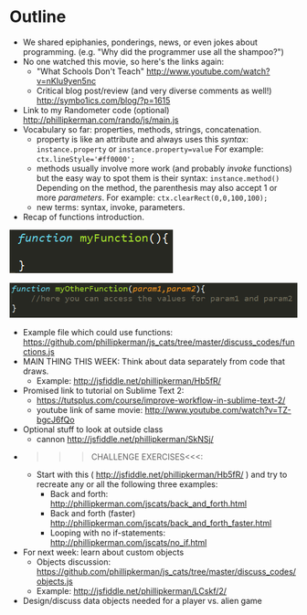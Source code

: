 Outline
=======
* We shared epiphanies, ponderings, news, or even jokes about programming. (e.g. "Why did the programmer use all the shampoo?")
* No one watched this movie, so here's the links again:
	* "What Schools Don't Teach"  http://www.youtube.com/watch?v=nKIu9yen5nc
	* Critical blog post/review (and very diverse comments as well!) http://symbo1ics.com/blog/?p=1615
* Link to my Randometer code (optional) http://phillipkerman.com/rando/js/main.js
* Vocabulary so far: properties, methods, strings, concatenation.
	* property is like an attribute and always uses this _syntax_: `instance.property` or `instance.property=value` For example: `ctx.lineStyle='#ff0000';`
	* methods usually involve more work (and probably _invoke_ functions) but the easy way to spot them is their syntax: `instance.method()` Depending on the method, the parenthesis may also accept 1 or more _parameters_. For example: `ctx.clearRect(0,0,100,100);` 
	* new terms: syntax, invoke, parameters.
* Recap of functions introduction.

![](img/basic_function.png)

![](img/function_with_param.png)

* Example file which could use functions: https://github.com/phillipkerman/js_cats/tree/master/discuss_codes/functions.js
* MAIN THING THIS WEEK: Think about data separately from code that draws. 
	* Example: http://jsfiddle.net/phillipkerman/Hb5fR/
* Promised link to tutorial on Sublime Text 2:
	* https://tutsplus.com/course/improve-workflow-in-sublime-text-2/
	* youtube link of same movie: http://www.youtube.com/watch?v=TZ-bgcJ6fQo
* Optional stuff to look at outside class
	* cannon http://jsfiddle.net/phillipkerman/SkNSj/
* >>>CHALLENGE EXERCISES<<<:
	* Start with this ( http://jsfiddle.net/phillipkerman/Hb5fR/ ) and try to recreate any or all the following three examples:
		* Back and forth: http://phillipkerman.com/jscats/back_and_forth.html
		* Back and forth (faster) http://phillipkerman.com/jscats/back_and_forth_faster.html
		* Looping with no if-statements: http://phillipkerman.com/jscats/no_if.html
* For next week: learn about custom objects 
	* Objects discussion: https://github.com/phillipkerman/js_cats/tree/master/discuss_codes/objects.js
	* Example: http://jsfiddle.net/phillipkerman/LCskf/2/
* Design/discuss data objects needed for a player vs. alien game
